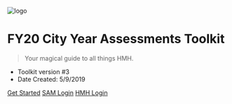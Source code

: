 <!-- _coverpage.md -->

![logo](/_images/logo-cy-white.png ':size=140x120')

# FY20 City Year Assessments Toolkit

> Your magical guide to all things HMH.

- Toolkit version #3
- Date Created: 5/9/2019

[Get Started](README.md)
[SAM Login](https://h100002412.education.scholastic.com/ScholasticCentral)
[HMH Login](https://h100002412.education.scholastic.com/)
